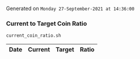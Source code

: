 Generated on `Monday 27-September-2021 at 14:36:00`

### Current to Target Coin Ratio
`current_coin_ratio.sh`

Date|Current|Target|Ratio
---|---|---|---
